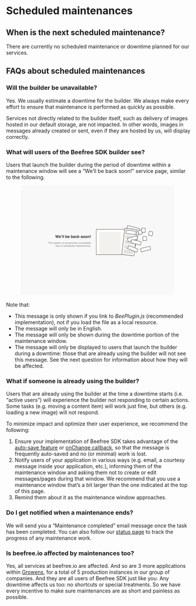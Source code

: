 # Scheduled maintenances

## When is the next scheduled maintenance? <a href="#when-is-the-next-scheduled-maintenance" id="when-is-the-next-scheduled-maintenance"></a>

There are currently no scheduled maintenance or downtime planned for our services.

## FAQs about scheduled maintenances <a href="#faqs-about-scheduled-maintenances" id="faqs-about-scheduled-maintenances"></a>

### Will the builder be unavailable? <a href="#will-the-builder-be-unavailable" id="will-the-builder-be-unavailable"></a>

Yes. We usually estimate a downtime for the builder. We always make every effort to ensure that maintenance is performed as quickly as possible.

Services not directly related to the builder itself, such as delivery of images hosted in our default storage, are not impacted. In other words, images in messages already created or sent, even if they are hosted by us, will display correctly.

### What will users of the Beefree SDK builder see? <a href="#what-will-users-of-the-beefree-sdk-builder-see" id="what-will-users-of-the-beefree-sdk-builder-see"></a>

Users that launch the builder during the period of downtime within a maintenance window will see a “We’ll be back soon!” service page, similar to the following.

<figure><img src=".gitbook/assets/BEE-maintenance-sm.png" alt=""><figcaption></figcaption></figure>

Note that:

* This message is only shown if you link to _BeePlugin.js_ (recommended implementation), not if you load the file as a local resource.
* The message will only be in English.
* The message will only be shown during the downtime portion of the maintenance window.
* The message will only be displayed to users that launch the builder during a downtime: those that are already using the builder will not see this message. See the next question for information about how they will be affected.

### What if someone is already using the builder? <a href="#what-if-someone-is-already-using-the-builder" id="what-if-someone-is-already-using-the-builder"></a>

Users that are already using the builder at the time a downtime starts (i.e. “active users”) will experience the builder not responding to certain actions. Some tasks (e.g. moving a content item) will work just fine, but others (e.g. loading a new image) will not respond.

To minimize impact and optimize their user experience, we recommend the following:

1. Ensure your implementation of Beefree SDK takes advantage of the [auto-save feature](getting-started/installation/configuration-parameters/) or [onChange callback](tracking-message-changes.md), so that the message is frequently auto-saved and no (or minimal) work is lost.
2. Notify users of your application in various ways (e.g. email, a courtesy message inside your application, etc.), informing them of the maintenance window and asking them not to create or edit messages/pages during that window. We recommend that you use a maintenance window that’s a bit larger than the one indicated at the top of this page.
3. Remind them about it as the maintenance window approaches.

### Do I get notified when a maintenance ends? <a href="#do-i-get-notified-when-a-maintenance-ends" id="do-i-get-notified-when-a-maintenance-ends"></a>

We will send you a “Maintenance completed” email message once the task has been completed. You can also follow our [status page](http://status.beefree.io/) to track the progress of any maintenance work.

### Is beefree.io affected by maintenances too? <a href="#is-beefreeio-affected-by-maintenances-too" id="is-beefreeio-affected-by-maintenances-too"></a>

Yes, all services at beefree.io are affected. And so are 3 more applications within [Growens](http://mailupgroup.com/), for a total of 5 production instances in our group of companies. And they are all users of Beefree SDK just like you. Any downtime affects us too: no shortcuts or special treatments. So we have every incentive to make sure maintenances are as short and painless as possible.
